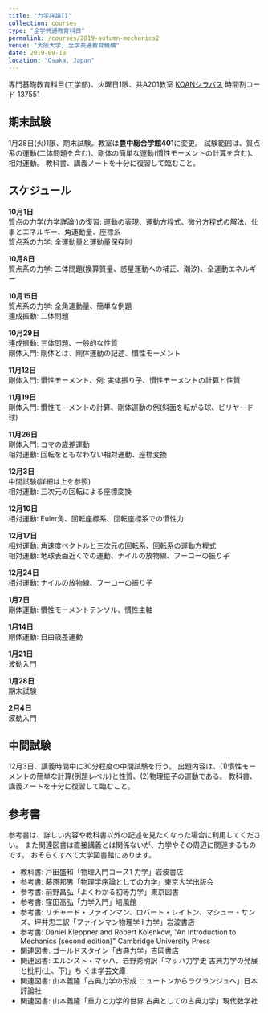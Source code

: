 ```yaml
---
title: "力学詳論II"
collection: courses
type: "全学共通教育科目"
permalink: /courses/2019-autumn-mechanics2
venue: "大阪大学, 全学共通教育機構"
date: 2019-09-10
location: "Osaka, Japan"
---
```


専門基礎教育科目(工学部)、火曜日1限、共A201教室
[KOANシラバス](https://koan.osaka-u.ac.jp/campusweb/campussquare.do?_flowExecutionKey=_cB74E85E5-17A0-E468-71B7-5D08CC4324F7_kCE8EBD29-3D09-17CE-044D-7B106F3804D5)
時間割コード 137551


期末試験
-------
1月28日(火)1限、期末試験。教室は**豊中総合学館401**に変更。
試験範囲は、質点系の運動(二体問題を含む)、剛体の簡単な運動(慣性モーメントの計算を含む)、相対運動。
教科書、講義ノートを十分に復習して臨むこと。




スケジュール
-----

**10月1日**  
質点の力学(力学詳論I)の復習: 運動の表現、運動方程式、微分方程式の解法、仕事とエネルギー、角運動量、座標系  
質点系の力学: 全運動量と運動量保存則

**10月8日**  
質点系の力学: 二体問題(換算質量、惑星運動への補正、潮汐)、全運動エネルギー

**10月15日**  
質点系の力学: 全角運動量、簡単な例題  
連成振動: 二体問題

**10月29日**  
連成振動: 三体問題、一般的な性質  
剛体入門: 剛体とは、剛体運動の記述、慣性モーメント

**11月12日**  
剛体入門: 慣性モーメント、例: 実体振り子、慣性モーメントの計算と性質

**11月19日**  
剛体入門: 慣性モーメントの計算、剛体運動の例(斜面を転がる球、ビリヤード球)

**11月26日**  
剛体入門: コマの歳差運動  
相対運動: 回転をともなわない相対運動、座標変換

**12月3日**  
中間試験(詳細は上を参照)  
相対運動: 三次元の回転による座標変換

**12月10日**   
相対運動: Euler角、回転座標系、回転座標系での慣性力


**12月17日**  
相対運動: 角速度ベクトルと三次元の回転系、回転系の運動方程式  
相対運動: 地球表面近くでの運動、ナイルの放物線、フーコーの振り子

**12月24日**  
相対運動: ナイルの放物線、フーコーの振り子

**1月7日**  
剛体運動: 慣性モーメントテンソル、慣性主軸

**1月14日**  
剛体運動: 自由歳差運動

**1月21日**  
波動入門

**1月28日**  
期末試験

**2月4日**  
波動入門

中間試験
--------

12月3日、講義時間中に30分程度の中間試験を行う。
出題内容は、(1)慣性モーメントの簡単な計算(例題レベル)と性質、(2)物理振子の運動である。
教科書、講義ノートを十分に復習して臨むこと。

参考書
-----
参考書は、詳しい内容や教科書以外の記述を見たくなった場合に利用してください。
また関連図書は直接講義とは関係ないが、力学やその周辺に関連するものです。
おそらくすべて大学図書館にあります。
* 教科書: 戸田盛和「物理入門コース1 力学」岩波書店
* 参考書: 藤原邦男「物理学序論としての力学」東京大学出版会
* 参考書: 前野昌弘「よくわかる初等力学」東京図書
* 参考書: 窪田高弘「力学入門」培風館
* 参考書: リチャード・ファインマン、ロバート・レイトン、マシュー・サンズ、坪井忠二訳「ファインマン物理学 I 力学」岩波書店
* 参考書: Daniel Kleppner and Robert Kolenkow, "An Introduction to Mechanics (second edition)" Cambridge University Press
* 関連図書: ゴールドスタイン「古典力学」吉岡書店
* 関連図書: エルンスト・マッハ、岩野秀明訳「マッハ力学史 古典力学の発展と批判(上、下)」ち
くま学芸文庫
* 関連図書: 山本義隆「古典力学の形成 ニュートンからラグランジュへ」日本評論社
* 関連図書: 山本義隆「重力と力学的世界 古典としての古典力学」現代数学社
